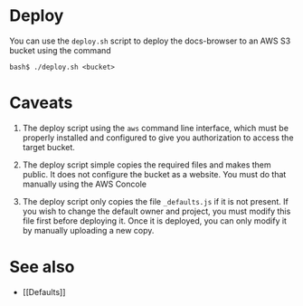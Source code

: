 # Deploy

You can use the `deploy.sh` script to deploy the docs-browser to an AWS S3 bucket using the command
~~~
bash$ ./deploy.sh <bucket>
~~~

# Caveats

1. The deploy script using the `aws` command line interface, which must be properly installed and configured to give you authorization to access the target bucket.

2. The deploy script simple copies the required files and makes them public. It does not configure the bucket as a website.  You must do that manually using the AWS Concole

3. The deploy script only copies the file `_defaults.js` if it is not present.  If you wish to change the default owner and project, you must modify this file first before deploying it.  Once it is deployed, you can only modify it by manually uploading a new copy.

# See also
* [[Defaults]]
